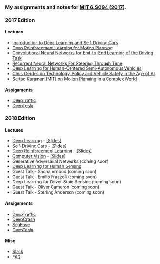 ### My assignments and notes for [MIT 6.S094 (2017)](http://selfdrivingcars.mit.edu/).

### 2017 Edition

#### Lectures
- [Indroduction to Deep Learning and Self-Driving Cars](https://youtu.be/1L0TKZQcUtA?list=PLrAXtmErZgOeiKm4sgNOknGvNjby9efdf)
- [Deep Reinforcement Learning for Motion Planning](https://www.youtube.com/watch?v=QDzM8r3WgBw&list=PLrAXtmErZgOeiKm4sgNOknGvNjby9efdf)
- [Convolutional Neural Networks for End-to-End Learning of the Driving Task](https://www.youtube.com/watch?v=U1toUkZw6VI)
- [Recurrent Neural Networks For Steering Through Time](https://www.youtube.com/watch?v=nFTQ7kHQWtc) 
- [Deep Learning for Human-Centered Semi-Autonomous Vehicles](https://www.youtube.com/watch?v=ByZF8_-OJNI)
- [Chris Gerdes on Technology, Policy and Vehicle Safety in the Age of AI](https://www.youtube.com/watch?v=LDprUza7yT4)
- [Sertac Karaman (MIT) on Motion Planning in a Complex World](https://www.youtube.com/watch?v=0fLSf3NO0-s)

#### Assignments
- [DeepTraffic](http://selfdrivingcars.mit.edu/deeptraffic)
- [DeepTesla](http://selfdrivingcars.mit.edu/deeptesla)


### 2018 Edition

#### Lectures

- [Deep Learning](https://www.youtube.com/watch?v=-6INDaLcuJY&list=PLrAXtmErZgOeiKm4sgNOknGvNjby9efdf&index=9) - [[Slides]](https://www.dropbox.com/s/tru13qjw4jcngx9/lecture1.pdf?dl=1)
- [Self-Driving Cars](https://www.youtube.com/watch?v=_OCjqIgxwHw) - [[Slides]](https://www.dropbox.com/s/x8f486xjg7pla5y/lecture2.pdf?dl=1)
- [Deep Reinforcement Learning](https://www.youtube.com/watch?v=MQ6pP65o7OM) - [[Slides]](https://www.dropbox.com/s/1m4h06cf3lnj8b5/lecture3.pdf?dl=1)
- [Computer Vision](https://www.youtube.com/watch?v=CLOAswsxudo) - [[Slides]](https://www.dropbox.com/s/0n9vf1ndpq0fkpl/lecture4.pdf?dl=1)
- Generative Adversarial Networks (coming soon) 
- [Deep Learning for Human Sensing](https://www.youtube.com/watch?v=Z2GfE8pLyxc)
- Guest Talk - Sacha Arnoud (coming soon) 
- Guest Talk - Emilio Frazzoli (coming soon) 
- Deep Learning for Driver State Sensing (coming soon) 
- Guest Talk - Oliver Cameron (coming soon) 
- Guest Talk - Sterling Anderson (coming soon) 

#### Assignments
- [DeepTraffic](https://selfdrivingcars.mit.edu/deeptraffic/)
- [DeepCrash](https://selfdrivingcars.mit.edu/deepcrash)
- [SegFuse](https://selfdrivingcars.mit.edu/segfuse/)
- [DeepTesla](https://selfdrivingcars.mit.edu/segfuse/)

#### Misc
- [Slack](https://deep-mit-slack.herokuapp.com/)
- [FAQ](https://docs.google.com/document/d/1ZqgghxV1lpZeWUv5zNK0gMUBHfYTw9n6eYzzx9j8nok/edit)
